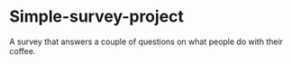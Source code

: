 # Simple-survey-project
A survey that answers a couple of questions on what people do with their coffee. 
